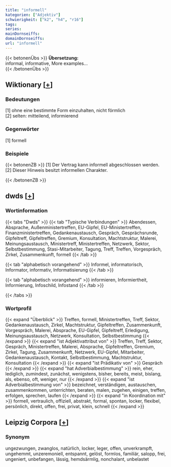 ```yaml
---
title: "informell"
kategorien: ["Adjektiv"]
schwierigkeit: ["k2", "h4", "r16"]
tags:
series:
mainDornseiffs:
domainDornseiffs:
url: "informell"
---
```


{{< betonenÜbs >}}
**Übersetzung:**  
informal, informative, More examples...  
{{< /betonenÜbs >}}

## Wiktionary [[+](https://de.wiktionary.org/wiki/informell)]

### Bedeutungen
[1] ohne eine bestimmte Form einzuhalten, nicht förmlich  
[2] selten: mitteilend, informierend  

### Gegenwörter
[1] formell  

### Beispiele
{{< betonenZB >}}
[1] Der Vertrag kann informell abgeschlossen werden.  
[2] Dieser Hinweis besitzt informellen Charakter.  

{{< /betonenZB >}}


## dwds [[+](https://www.dwds.de/wb/informell)]

### Wortinformation
{{< tabs "Dwds" >}}
{{< tab "Typische Verbindungen" >}}
Abendessen, Absprache, Außenministertreffen, EU-Gipfel, EU-Ministertreffen, Finanzministertreffen, Gedankenaustausch, Gespräch, Gesprächsrunde, Gipfeltreff, Gipfeltreffen, Gremium, Konsultation, Machtstruktur, Malerei, Meinungsaustausch, Ministertreff, Ministertreffen, Netzwerk, Sektor, Selbstbestimmung, Stasi-Mitarbeiter, Tagung, Treff, Treffen, Vorgespräch, Zirkel, Zusammenkunft, formell
{{< /tab >}}

{{< tab "alphabetisch vorangehend" >}}
Informel, informatorisch, Informator, informativ, Informatisierung
{{< /tab >}}

{{< tab "alphabetisch vorangehend" >}}
informieren, Informiertheit, Informierung, Infoschild, Infostand
{{< /tab >}}

{{< /tabs >}}

### Wortprofil
{{< expand "Überblick" >}} Treffen, formell, Ministertreffen, Treff, Sektor, Gedankenaustausch, Zirkel, Machtstruktur, Gipfeltreffen, Zusammenkunft, Vorgespräch, Malerei, Absprache, EU-Gipfel, Gipfeltreff, Erledigung, Meinungsaustausch, Netzwerk, Konsultation, Selbstbestimmung {{< /expand >}}
{{< expand "ist Adjektivattribut von" >}} Treffen, Treff, Sektor, Gespräch, Ministertreffen, Malerei, Absprache, Gipfeltreffen, Gremium, Zirkel, Tagung, Zusammenkunft, Netzwerk, EU-Gipfel, Mitarbeiter, Gedankenaustausch, Kontakt, Selbstbestimmung, Machtstruktur, Konsultation {{< /expand >}}
{{< expand "ist Prädikativ von" >}} Gespräch {{< /expand >}}
{{< expand "hat Adverbialbestimmung" >}} rein, eher, lediglich, zumindest, zunächst, wenigstens, bisher, bereits, meist, bislang, als, ebenso, oft, weniger, nur {{< /expand >}}
{{< expand "ist Adverbialbestimmung von" >}} bezeichnet, verständigen, austauschen, zusammenkommen, unterrichten, beraten, malen, zugehen, einigen, treffen, erfolgen, sprechen, laufen {{< /expand >}}
{{< expand "in Koordination mit" >}} formell, vertraulich, offiziell, abstrakt, formal, spontan, locker, flexibel, persönlich, direkt, offen, frei, privat, klein, schnell {{< /expand >}}

## Leipzig Corpora [[+](https://corpora.uni-leipzig.de/en/res?word=informell&corpusId=deu_newscrawl-public_2018)]


### Synonym
ungezwungen, zwanglos, natürlich, locker, leger, offen, unverkrampft, ungehemmt, unzeremoniell, entspannt, gelöst, formlos, familiär, salopp, frei, ungeniert, unbefangen, lässig, hemdsärmlig, nonchalant, unbelastet

